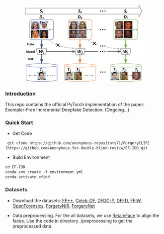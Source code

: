 
<p align="center">
  <img src="https://github.com/Anonymous-for-double-blind-review/EF-IDD/blob/main/figures/setting.png" width=75% height=75%>
</p>

### Introduction
This repo contains the official PyTorch implementation of the paper: Exemplar-Free Incremental Deepfake Detection. (Ongoing...)

### Quick Start

- Get Code
```shell
 git clone https://github.com/anonymous-repository71/ForgeryCLIP](https://github.com/Anonymous-for-double-blind-review/EF-IDD.git
```
- Build Environment
```shell
cd EF-IDD
conda env create -f environment.yml
conda activate efidd
```


### Datasets

- Download the datasets: [FF++](https://github.com/ondyari/FaceForensics), [Celeb-DF](https://github.com/yuezunli/celeb-deepfakeforensics), [DFDC-P](https://ai.meta.com/datasets/dfdc/), [DFFD](https://cvlab.cse.msu.edu/dffd-dataset.html), [FFIW](https://github.com/tfzhou/FFIW), [OpenForensics](https://sites.google.com/view/ltnghia/research/openforensics), [ForgeryNIR](https://github.com/AEP-WYK/forgerynir), [ForgeryNet](https://yinanhe.github.io/projects/forgerynet.html)

- Data preprocessing. For the all datasets, we use [RetainFace](https://github.com/biubug6/Pytorch_Retinaface) to align the faces. Use the code in directory ./preprocessing to get the preprocessed data.

